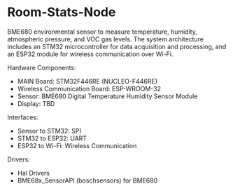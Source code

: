 # Room-Stats-Node

BME680 environmental sensor to measure temperature, humidity, atmospheric pressure, and VOC gas levels. The system architecture includes an STM32 microcontroller for data acquisition and processing, and an ESP32 module for wireless communication over Wi-Fi.

Hardware Components:
- MAIN Board: STM32F446RE (NUCLEO-F446RE)
- Wireless Communication Board: ESP-WROOM-32
- Sensor: BME680 Digital Temperature Humidity Sensor Module
- Display: TBD

Interfaces:
- Sensor to STM32: SPI
- STM32 to ESP32: UART
- ESP32 to Wi-Fi: Wireless Communication

Drivers:
- Hal Drivers
- BME68x_SensorAPI (boschsensors) for BME680
